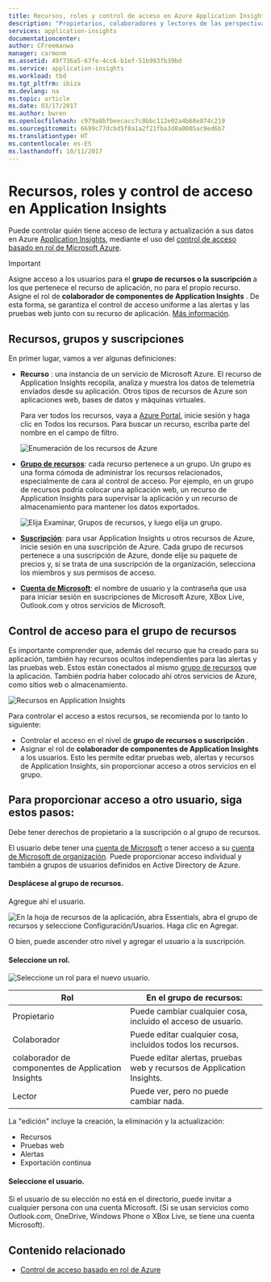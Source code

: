 ```yaml
---
title: Recursos, roles y control de acceso en Azure Application Insights | Microsoft Docs
description: "Propietarios, colaboradores y lectores de las perspectivas de su organización."
services: application-insights
documentationcenter: 
author: CFreemanwa
manager: carmonm
ms.assetid: 49f736a5-67fe-4cc6-b1ef-51b993fb39bd
ms.service: application-insights
ms.workload: tbd
ms.tgt_pltfrm: ibiza
ms.devlang: na
ms.topic: article
ms.date: 03/17/2017
ms.author: bwren
ms.openlocfilehash: c979a8bfbeecacc7c0bbc112e02a4b68e874c219
ms.sourcegitcommit: 6699c77dcbd5f8a1a2f21fba3d0a0005ac9ed6b7
ms.translationtype: HT
ms.contentlocale: es-ES
ms.lasthandoff: 10/11/2017
---
```

# <a name="resources-roles-and-access-control-in-application-insights"></a>Recursos, roles y control de acceso en Application Insights
Puede controlar quién tiene acceso de lectura y actualización a sus datos en Azure [Application Insights][start], mediante el uso del [control de acceso basado en rol de Microsoft Azure](../active-directory/role-based-access-control-configure.md).

> [!IMPORTANT]
> Asigne acceso a los usuarios para el **grupo de recursos o la suscripción** a los que pertenece el recurso de aplicación, no para el propio recurso. Asigne el rol de **colaborador de componentes de Application Insights** . De esta forma, se garantiza el control de acceso uniforme a las alertas y las pruebas web junto con su recurso de aplicación. [Más información](#access).
> 
> 

## <a name="resources-groups-and-subscriptions"></a>Recursos, grupos y suscripciones
En primer lugar, vamos a ver algunas definiciones:

* **Recurso** : una instancia de un servicio de Microsoft Azure. El recurso de Application Insights recopila, analiza y muestra los datos de telemetría enviados desde su aplicación.  Otros tipos de recursos de Azure son aplicaciones web, bases de datos y máquinas virtuales.
  
    Para ver todos los recursos, vaya a [Azure Portal][portal], inicie sesión y haga clic en Todos los recursos. Para buscar un recurso, escriba parte del nombre en el campo de filtro.
  
    ![Enumeración de los recursos de Azure](./media/app-insights-resources-roles-access-control/10-browse.png)

<a name="resource-group"></a>

* [**Grupo de recursos**][group]: cada recurso pertenece a un grupo. Un grupo es una forma cómoda de administrar los recursos relacionados, especialmente de cara al control de acceso. Por ejemplo, en un grupo de recursos podría colocar una aplicación web, un recurso de Application Insights para supervisar la aplicación y un recurso de almacenamiento para mantener los datos exportados.

    ![Elija Examinar, Grupos de recursos, y luego elija un grupo.](./media/app-insights-resources-roles-access-control/11-group.png)

* [**Suscripción**](https://manage.windowsazure.com): para usar Application Insights u otros recursos de Azure, inicie sesión en una suscripción de Azure. Cada grupo de recursos pertenece a una suscripción de Azure, donde elije su paquete de precios y, si se trata de una suscripción de la organización, selecciona los miembros y sus permisos de acceso.
* [**Cuenta de Microsoft**][account]: el nombre de usuario y la contraseña que usa para iniciar sesión en suscripciones de Microsoft Azure, XBox Live, Outlook.com y otros servicios de Microsoft.

## <a name="access"></a> Control de acceso para el grupo de recursos
Es importante comprender que, además del recurso que ha creado para su aplicación, también hay recursos ocultos independientes para las alertas y las pruebas web. Estos están conectados al mismo [grupo de recursos](#resource-group) que la aplicación. También podría haber colocado ahí otros servicios de Azure, como sitios web o almacenamiento.

![Recursos en Application Insights](./media/app-insights-resources-roles-access-control/00-resources.png)

Para controlar el acceso a estos recursos, se recomienda por lo tanto lo siguiente:

* Controlar el acceso en el nivel de **grupo de recursos o suscripción** .
* Asignar el rol de **colaborador de componentes de Application Insights** a los usuarios. Esto les permite editar pruebas web, alertas y recursos de Application Insights, sin proporcionar acceso a otros servicios en el grupo.

## <a name="to-provide-access-to-another-user"></a>Para proporcionar acceso a otro usuario, siga estos pasos:
Debe tener derechos de propietario a la suscripción o al grupo de recursos.

El usuario debe tener una [cuenta de Microsoft][account] o tener acceso a su [cuenta de Microsoft de organización](../active-directory/sign-up-organization.md). Puede proporcionar acceso individual y también a grupos de usuarios definidos en Active Directory de Azure.

#### <a name="navigate-to-the-resource-group"></a>Desplácese al grupo de recursos.
Agregue ahí el usuario.

![En la hoja de recursos de la aplicación, abra Essentials, abra el grupo de recursos y seleccione Configuración/Usuarios. Haga clic en Agregar.](./media/app-insights-resources-roles-access-control/01-add-user.png)

O bien, puede ascender otro nivel y agregar el usuario a la suscripción.

#### <a name="select-a-role"></a>Seleccione un rol.
![Seleccione un rol para el nuevo usuario.](./media/app-insights-resources-roles-access-control/03-role.png)

| Rol | En el grupo de recursos: |
| --- | --- |
| Propietario |Puede cambiar cualquier cosa, incluido el acceso de usuario. |
| Colaborador |Puede editar cualquier cosa, incluidos todos los recursos. |
| colaborador de componentes de Application Insights |Puede editar alertas, pruebas web y recursos de Application Insights. |
| Lector |Puede ver, pero no puede cambiar nada. |

La "edición" incluye la creación, la eliminación y la actualización:

* Recursos
* Pruebas web
* Alertas
* Exportación continua

#### <a name="select-the-user"></a>Seleccione el usuario.

Si el usuario de su elección no está en el directorio, puede invitar a cualquier persona con una cuenta Microsoft.
(Si se usan servicios como Outlook.com, OneDrive, Windows Phone o XBox Live, se tiene una cuenta Microsoft).

## <a name="related-content"></a>Contenido relacionado

* [Control de acceso basado en rol de Azure](../active-directory/role-based-access-control-configure.md)

<!--Link references-->

[account]: https://account.microsoft.com
[group]: ../azure-resource-manager/resource-group-overview.md
[portal]: https://portal.azure.com/
[start]: app-insights-overview.md
